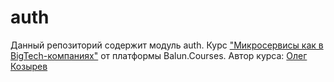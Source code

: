 # auth

Данный репозиторий содержит модуль auth.
Курс ["Микросервисы как в BigTech-компаниях"](https://balun.courses/courses/microservice) от платформы Balun.Courses.
Автор курса: [Олег Козырев](https://www.linkedin.com/in/olezhek28/)
